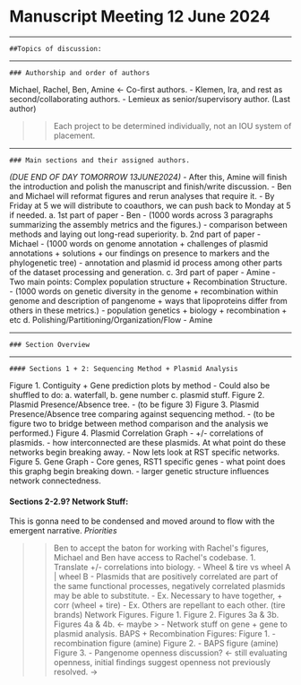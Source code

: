 # Manuscript Meeting 12 June 2024
***
    ##Topics of discussion:
***
    ### Authorship and order of authors
Michael, Rachel, Ben, Amine <- Co-first authors.
    - Klemen, Ira, and rest as second/collaborating authors.
    - Lemieux as senior/supervisory author. (Last author)
>>Each project to be determined individually, not an IOU system of placement.
***
    ### Main sections and their assigned authors.
*(DUE END OF DAY TOMORROW 13JUNE2024)*
    - After this, Amine will finish the introduction and polish the manuscript and finish/write discussion.
    - Ben and Michael will reformat figures and rerun analyses that require it.
    - By Friday at 5 we will distribute to coauthors, we can push back to Monday at 5 if needed.
        a. 1st part of paper - Ben
            - (1000 words across 3 paragraphs summarizing the assembly metrics and the figures.)
            - comparison between methods and laying out long-read superiority.
        b. 2nd part of paper - Michael
            - (1000 words on genome annotation + challenges of plasmid annotations + solutions + our findings on presence to markers and the phylogenetic tree)
            - annotation and plasmid id process among other parts of the dataset processing and generation.
        c. 3rd part of paper - Amine
            - Two main points: Complex population structure + Recombination Structure.
            - (1000 words on genetic diversity in the genome + recombination within genome and description of pangenome + ways that lipoproteins differ from others in these metrics.)
            - population genetics + biology + recombination + etc
        d. Polishing/Partitioning/Organization/Flow - Amine
***
    ### Section Overview
***
    #### Sections 1 + 2: Sequencing Method + Plasmid Analysis
Figure 1. Contiguity + Gene prediction plots by method
    - Could also be shuffled to do:
        a. waterfall,
        b. gene number
        c. plasmid stuff.
Figure 2. Plasmid Presence/Absence tree.
    - (to be figure 3)
Figure 3. Plasmid Presence/Absence tree comparing against sequencing method.
    - (to be figure two to bridge between method comparison and the analysis we performed.)
Figure 4. Plasmid Correlation Graph
    - +/- correlations of plasmids.
    - how interconnected are these plasmids. At what point do these networks begin breaking away.
    - Now lets look at RST specific networks.
Figure 5. Gene Graph
    - Core genes, RST1 specific genes
    - what point does this graphg begin breaking down.
    - larger genetic structure influences network connectedness.

#### Sections 2-2.9? Network Stuff:
This is gonna need to be condensed and moved around to flow with the emergent narrative.
*Priorities*
>>Ben to accept the baton for working with Rachel's figures, Michael and Ben have access to Rachel's codebase.
    1. Translate +/- correlations into biology.
        - Wheel & tire vs wheel A | wheel B
        - Plasmids that are positively correlated are part of the same functional processes, negatively correlated plasmids may be able to substitute.
        - Ex. Necessary to have together, + corr (wheel + tire)
        - Ex. Others are repellant to each other. (tire brands)
Network Figures.
Figure 1.
Figure 2.
Figures 3a & 3b.
Figures 4a & 4b. <- maybe >
    - Network stuff on gene + gene to plasmid analysis.
BAPS + Recombination Figures:
Figure 1.
    - recombination figure (amine)
Figure 2.
    - BAPS figure (amine)
Figure 3.
    - Pangenome openness discussion? <- still evaluating openness, initial findings suggest openness not previously resolved. ->

